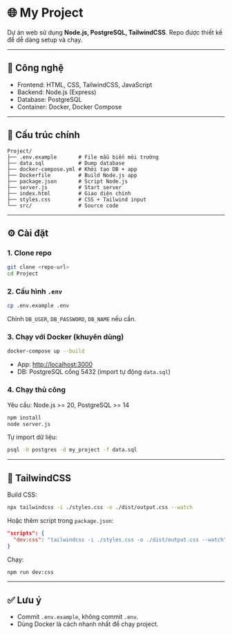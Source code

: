 # 🌐 My Project

Dự án web sử dụng **Node.js, PostgreSQL, TailwindCSS**. Repo được thiết kế để dễ dàng setup và chạy.

---

## 🚀 Công nghệ

* Frontend: HTML, CSS, TailwindCSS, JavaScript
* Backend: Node.js (Express)
* Database: PostgreSQL
* Container: Docker, Docker Compose

---

## 📂 Cấu trúc chính

```
Project/
├── .env.example       # File mẫu biến môi trường
├── data.sql           # Dump database
├── docker-compose.yml # Khởi tạo DB + app
├── Dockerfile         # Build Node.js app
├── package.json       # Script Node.js
├── server.js          # Start server
├── index.html         # Giao diện chính
├── styles.css         # CSS + Tailwind input
└── src/               # Source code
```

---

## ⚙️ Cài đặt

### 1. Clone repo

```bash
git clone <repo-url>
cd Project
```

### 2. Cấu hình `.env`

```bash
cp .env.example .env
```

Chỉnh `DB_USER`, `DB_PASSWORD`, `DB_NAME` nếu cần.

### 3. Chạy với Docker (khuyên dùng)

```bash
docker-compose up --build
```

* App: [http://localhost:3000](http://localhost:3000)
* DB: PostgreSQL cổng 5432 (import tự động `data.sql`)

### 4. Chạy thủ công

Yêu cầu: Node.js >= 20, PostgreSQL >= 14

```bash
npm install
node server.js
```

Tự import dữ liệu:

```bash
psql -U postgres -d my_project -f data.sql
```

---

## 🎨 TailwindCSS

Build CSS:

```bash
npx tailwindcss -i ./styles.css -o ./dist/output.css --watch
```

Hoặc thêm script trong `package.json`:

```json
"scripts": {
  "dev:css": "tailwindcss -i ./styles.css -o ./dist/output.css --watch"
}
```

Chạy:

```bash
npm run dev:css
```

---

## ✅ Lưu ý

* Commit `.env.example`, không commit `.env`.
* Dùng Docker là cách nhanh nhất để chạy project.
